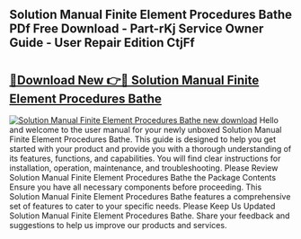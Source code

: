 ## Solution Manual Finite Element Procedures Bathe PDf Free Download - Part-rKj Service Owner Guide - User Repair Edition CtjFf

# <h2><a href="http://bc81078.oget.top/?id=Solution+Manual+Finite+Element+Procedures+Bathe">🔗Download New 👉🔴 Solution Manual Finite Element Procedures Bathe</a></h2>

[![Solution Manual Finite Element Procedures Bathe new download](https://i.imgur.com/5g1atiW.png)](http://bc81078.oget.top/?id=Solution+Manual+Finite+Element+Procedures+Bathe)
Hello and welcome to the user manual for your newly unboxed Solution Manual Finite Element Procedures Bathe. This guide is designed to help you get started with your product and provide you with a thorough understanding of its features, functions, and capabilities. You will find clear instructions for installation, operation, maintenance, and troubleshooting. Please Review Solution Manual Finite Element Procedures Bathe the Package Contents Ensure you have all necessary components before proceeding. This Solution Manual Finite Element Procedures Bathe features a comprehensive set of features to cater to your specific needs. Please Keep Us Updated Solution Manual Finite Element Procedures Bathe. Share your feedback and suggestions to help us improve our products and services.
